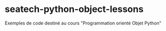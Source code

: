 # seatech-python-object-lessons
Exemples de code destiné au cours "Programmation orienté Objet Python"
